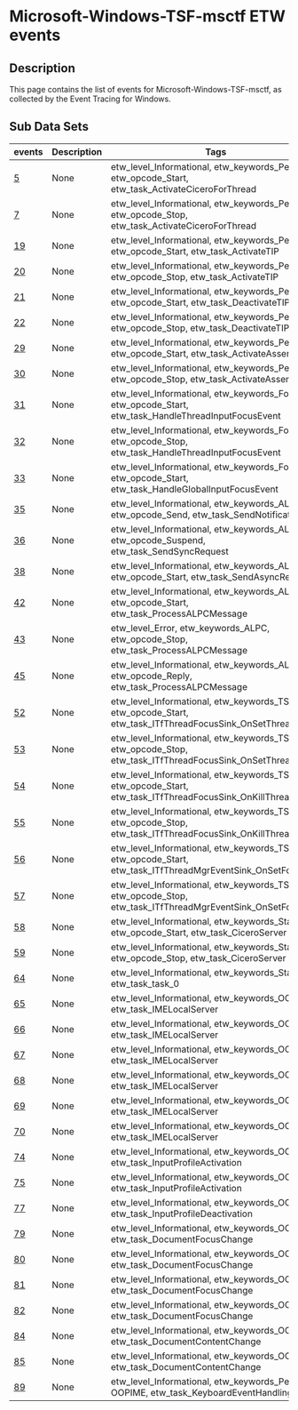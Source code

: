 # Microsoft-Windows-TSF-msctf ETW events

## Description
This page contains the list of events for Microsoft-Windows-TSF-msctf, as collected by the Event Tracing for Windows.

## Sub Data Sets
|events|Description|Tags|
|---|---|---|
|[5](events/event-5.md)|None|etw_level_Informational, etw_keywords_Perf, etw_opcode_Start, etw_task_ActivateCiceroForThread|
|[7](events/event-7.md)|None|etw_level_Informational, etw_keywords_Perf, etw_opcode_Stop, etw_task_ActivateCiceroForThread|
|[19](events/event-19.md)|None|etw_level_Informational, etw_keywords_Perf, etw_opcode_Start, etw_task_ActivateTIP|
|[20](events/event-20.md)|None|etw_level_Informational, etw_keywords_Perf, etw_opcode_Stop, etw_task_ActivateTIP|
|[21](events/event-21.md)|None|etw_level_Informational, etw_keywords_Perf, etw_opcode_Start, etw_task_DeactivateTIP|
|[22](events/event-22.md)|None|etw_level_Informational, etw_keywords_Perf, etw_opcode_Stop, etw_task_DeactivateTIP|
|[29](events/event-29.md)|None|etw_level_Informational, etw_keywords_Perf, etw_opcode_Start, etw_task_ActivateAssembly|
|[30](events/event-30.md)|None|etw_level_Informational, etw_keywords_Perf, etw_opcode_Stop, etw_task_ActivateAssembly|
|[31](events/event-31.md)|None|etw_level_Informational, etw_keywords_Focus, etw_opcode_Start, etw_task_HandleThreadInputFocusEvent|
|[32](events/event-32.md)|None|etw_level_Informational, etw_keywords_Focus, etw_opcode_Stop, etw_task_HandleThreadInputFocusEvent|
|[33](events/event-33.md)|None|etw_level_Informational, etw_keywords_Focus, etw_opcode_Start, etw_task_HandleGlobalInputFocusEvent|
|[35](events/event-35.md)|None|etw_level_Informational, etw_keywords_ALPC, etw_opcode_Send, etw_task_SendNotification|
|[36](events/event-36.md)|None|etw_level_Informational, etw_keywords_ALPC, etw_opcode_Suspend, etw_task_SendSyncRequest|
|[38](events/event-38.md)|None|etw_level_Informational, etw_keywords_ALPC, etw_opcode_Start, etw_task_SendAsyncRequest|
|[42](events/event-42.md)|None|etw_level_Informational, etw_keywords_ALPC, etw_opcode_Start, etw_task_ProcessALPCMessage|
|[43](events/event-43.md)|None|etw_level_Error, etw_keywords_ALPC, etw_opcode_Stop, etw_task_ProcessALPCMessage|
|[45](events/event-45.md)|None|etw_level_Informational, etw_keywords_ALPC, etw_opcode_Reply, etw_task_ProcessALPCMessage|
|[52](events/event-52.md)|None|etw_level_Informational, etw_keywords_TSFEvent, etw_opcode_Start, etw_task_ITfThreadFocusSink_OnSetThreadFocus|
|[53](events/event-53.md)|None|etw_level_Informational, etw_keywords_TSFEvent, etw_opcode_Stop, etw_task_ITfThreadFocusSink_OnSetThreadFocus|
|[54](events/event-54.md)|None|etw_level_Informational, etw_keywords_TSFEvent, etw_opcode_Start, etw_task_ITfThreadFocusSink_OnKillThreadFocus|
|[55](events/event-55.md)|None|etw_level_Informational, etw_keywords_TSFEvent, etw_opcode_Stop, etw_task_ITfThreadFocusSink_OnKillThreadFocus|
|[56](events/event-56.md)|None|etw_level_Informational, etw_keywords_TSFEvent, etw_opcode_Start, etw_task_ITfThreadMgrEventSink_OnSetFocus|
|[57](events/event-57.md)|None|etw_level_Informational, etw_keywords_TSFEvent, etw_opcode_Stop, etw_task_ITfThreadMgrEventSink_OnSetFocus|
|[58](events/event-58.md)|None|etw_level_Informational, etw_keywords_Status, etw_opcode_Start, etw_task_CiceroServer|
|[59](events/event-59.md)|None|etw_level_Informational, etw_keywords_Status, etw_opcode_Stop, etw_task_CiceroServer|
|[64](events/event-64.md)|None|etw_level_Informational, etw_keywords_Status, etw_task_task_0|
|[65](events/event-65.md)|None|etw_level_Informational, etw_keywords_OOPIME, etw_task_IMELocalServer|
|[66](events/event-66.md)|None|etw_level_Informational, etw_keywords_OOPIME, etw_task_IMELocalServer|
|[67](events/event-67.md)|None|etw_level_Informational, etw_keywords_OOPIME, etw_task_IMELocalServer|
|[68](events/event-68.md)|None|etw_level_Informational, etw_keywords_OOPIME, etw_task_IMELocalServer|
|[69](events/event-69.md)|None|etw_level_Informational, etw_keywords_OOPIME, etw_task_IMELocalServer|
|[70](events/event-70.md)|None|etw_level_Informational, etw_keywords_OOPIME, etw_task_IMELocalServer|
|[74](events/event-74.md)|None|etw_level_Informational, etw_keywords_OOPIME, etw_task_InputProfileActivation|
|[75](events/event-75.md)|None|etw_level_Informational, etw_keywords_OOPIME, etw_task_InputProfileActivation|
|[77](events/event-77.md)|None|etw_level_Informational, etw_keywords_OOPIME, etw_task_InputProfileDeactivation|
|[79](events/event-79.md)|None|etw_level_Informational, etw_keywords_OOPIME, etw_task_DocumentFocusChange|
|[80](events/event-80.md)|None|etw_level_Informational, etw_keywords_OOPIME, etw_task_DocumentFocusChange|
|[81](events/event-81.md)|None|etw_level_Informational, etw_keywords_OOPIME, etw_task_DocumentFocusChange|
|[82](events/event-82.md)|None|etw_level_Informational, etw_keywords_OOPIME, etw_task_DocumentFocusChange|
|[84](events/event-84.md)|None|etw_level_Informational, etw_keywords_OOPIME, etw_task_DocumentContentChange|
|[85](events/event-85.md)|None|etw_level_Informational, etw_keywords_OOPIME, etw_task_DocumentContentChange|
|[89](events/event-89.md)|None|etw_level_Informational, etw_keywords_Perf OOPIME, etw_task_KeyboardEventHandling|
